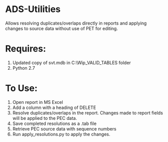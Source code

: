 ADS-Utilities
=============

Allows resolving duplicates/overlaps directly in reports and applying changes to source data without
use of PET for editing.

Requires:
=========
1. Updated copy of svt.mdb in C:\Wip\_VALID_TABLES folder
2. Python 2.7

To Use:
=======
1. Open report in MS Excel
2. Add a column with a heading of DELETE
3. Resolve duplicates/overlaps in the report. Changes made to report fields will be applied to the PEC data.
4. Save completed resolutions as a .tab file
5. Retrieve PEC source data with sequence numbers
6. Run apply_resolutions.py to apply the changes.


